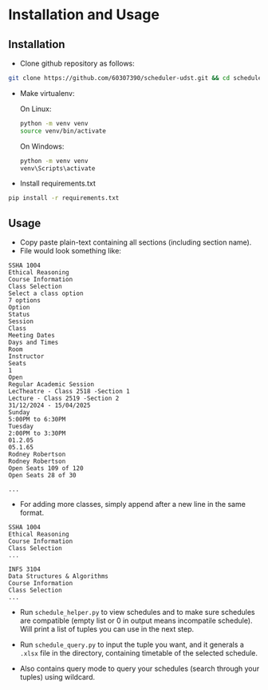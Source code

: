 # Installation and Usage

## Installation

- Clone github repository as follows:
```bash
git clone https://github.com/60307390/scheduler-udst.git && cd scheduler-udst
```
- Make virtualenv:

  On Linux:
  ```bash
  python -m venv venv
  source venv/bin/activate
  ```
  On Windows:
  ```bash
  python -m venv venv
  venv\Scripts\activate 
  ```

- Install requirements.txt
```bash
pip install -r requirements.txt
```

## Usage

- Copy paste plain-text containing all sections (including section name).
- File would look something like:
```
SSHA 1004
Ethical Reasoning
Course Information
Class Selection
Select a class option
7 options
Option
Status
Session
Class
Meeting Dates
Days and Times
Room
Instructor
Seats
1
Open
Regular Academic Session
LecTheatre - Class 2518 -Section 1
Lecture - Class 2519 -Section 2
31/12/2024 - 15/04/2025
Sunday
5:00PM to 6:30PM
Tuesday
2:00PM to 3:30PM
01.2.05
05.1.65
Rodney Robertson
Rodney Robertson
Open Seats 109 of 120
Open Seats 28 of 30

...
```
- For adding more classes, simply append after a new line in the same format.
```
SSHA 1004
Ethical Reasoning
Course Information
Class Selection
...

INFS 3104
Data Structures & Algorithms
Course Information
Class Selection
...
```
- Run `schedule_helper.py` to view schedules and to make sure schedules are compatible (empty list or 0 in output means incompatile schedule). Will print a list of tuples you can use in the next step.

- Run `schedule_query.py` to input the tuple you want, and it generals a `.xlsx` file in the directory, containing timetable of the selected schedule.
- Also contains query mode to query your schedules (search through your tuples) using wildcard.

